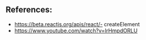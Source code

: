 ## References:

- https://beta.reactjs.org/apis/react/- createElement
- https://www.youtube.com/watch?v=lrHmpdORLU
